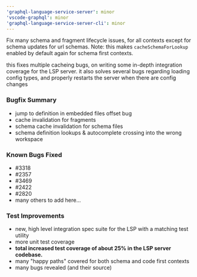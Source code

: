 ```yaml
---
'graphql-language-service-server': minor
'vscode-graphql': minor
'graphql-language-service-server-cli': minor
---
```


Fix many schema and fragment lifecycle issues, for all contexts except for schema updates for url schemas.
Note: this makes `cacheSchemaForLookup` enabled by default again for schema first contexts.

this fixes multiple cacheing bugs, on writing some in-depth integration coverage for the LSP server.
it also solves several bugs regarding loading config types, and properly restarts the server when there are config changes

### Bugfix Summary

- jump to definition in embedded files offset bug
- cache invalidation for fragments
- schema cache invalidation for schema files
- schema definition lookups & autocomplete crossing into the wrong workspace

### Known Bugs Fixed

- #3318
- #2357
- #3469
- #2422
- #2820
- many others to add here...

### Test Improvements

- new, high level integration spec suite for the LSP with a matching test utility
- more unit test coverage
- **total increased test coverage of about 25% in the LSP server codebase.**
- many "happy paths" covered for both schema and code first contexts
- many bugs revealed (and their source)
